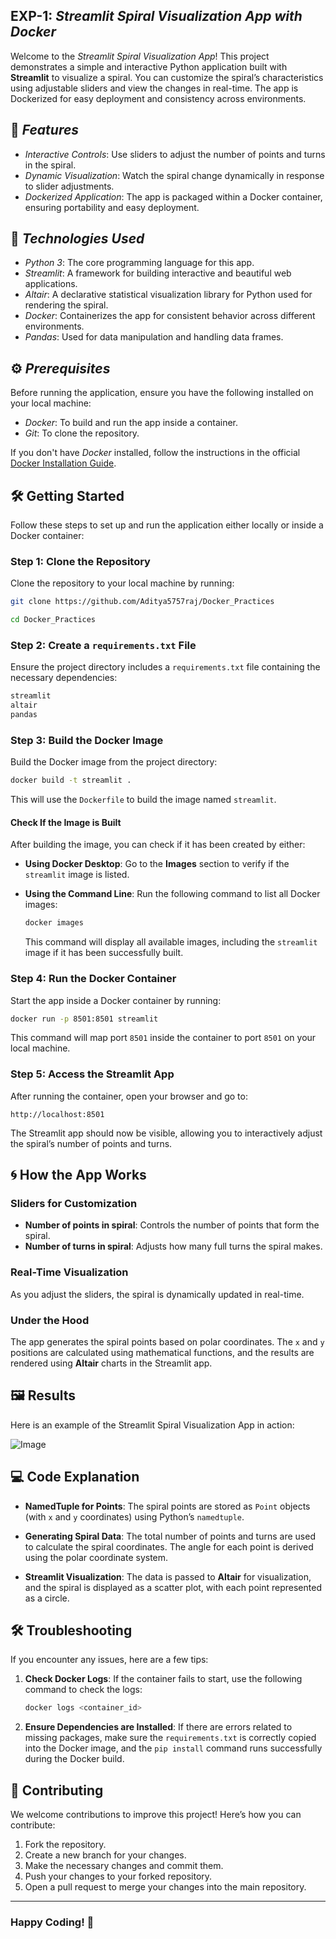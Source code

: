 ## EXP-1: *Streamlit Spiral Visualization App with Docker*

Welcome to the *Streamlit Spiral Visualization App*! This project demonstrates a simple and interactive Python application built with **Streamlit** to visualize a spiral. You can customize the spiral’s characteristics using adjustable sliders and view the changes in real-time. The app is Dockerized for easy deployment and consistency across environments.

## 🌟 *Features*
- *Interactive Controls*: Use sliders to adjust the number of points and turns in the spiral.
- *Dynamic Visualization*: Watch the spiral change dynamically in response to slider adjustments.
- *Dockerized Application*: The app is packaged within a Docker container, ensuring portability and easy deployment.

## 🚀 *Technologies Used*
- *Python 3*: The core programming language for this app.
- *Streamlit*: A framework for building interactive and beautiful web applications.
- *Altair*: A declarative statistical visualization library for Python used for rendering the spiral.
- *Docker*: Containerizes the app for consistent behavior across different environments.
- *Pandas*: Used for data manipulation and handling data frames.

## ⚙ *Prerequisites*
Before running the application, ensure you have the following installed on your local machine:

- *Docker*: To build and run the app inside a container.
- *Git*: To clone the repository.

If you don't have *Docker* installed, follow the instructions in the official [Docker Installation Guide](https://docs.docker.com/get-docker/).

## 🛠 **Getting Started**
Follow these steps to set up and run the application either locally or inside a Docker container:

### Step 1: **Clone the Repository**
Clone the repository to your local machine by running:

```bash
git clone https://github.com/Aditya5757raj/Docker_Practices

cd Docker_Practices
```

### Step 2: **Create a `requirements.txt` File**
Ensure the project directory includes a `requirements.txt` file containing the necessary dependencies:

```txt
streamlit
altair
pandas
```

### Step 3: **Build the Docker Image**
Build the Docker image from the project directory:

```bash
docker build -t streamlit .
```

This will use the `Dockerfile` to build the image named `streamlit`.

#### **Check If the Image is Built**
After building the image, you can check if it has been created by either:

- **Using Docker Desktop**: Go to the **Images** section to verify if the `streamlit` image is listed.
  
- **Using the Command Line**: Run the following command to list all Docker images:

  ```bash
  docker images
  ```

  This command will display all available images, including the `streamlit` image if it has been successfully built.

### Step 4: **Run the Docker Container**
Start the app inside a Docker container by running:

```bash
docker run -p 8501:8501 streamlit
```

This command will map port `8501` inside the container to port `8501` on your local machine.

### Step 5: **Access the Streamlit App**
After running the container, open your browser and go to:

```
http://localhost:8501
```

The Streamlit app should now be visible, allowing you to interactively adjust the spiral’s number of points and turns.

## 🌀 **How the App Works**

### **Sliders for Customization**
- **Number of points in spiral**: Controls the number of points that form the spiral.
- **Number of turns in spiral**: Adjusts how many full turns the spiral makes.

### **Real-Time Visualization**
As you adjust the sliders, the spiral is dynamically updated in real-time.

### **Under the Hood**
The app generates the spiral points based on polar coordinates. The `x` and `y` positions are calculated using mathematical functions, and the results are rendered using **Altair** charts in the Streamlit app.

## 🖼 **Results**
Here is an example of the Streamlit Spiral Visualization App in action:

![Image](https://github.com/user-attachments/assets/c57bfaf7-e1c3-4471-9939-5e8ed4ee43eb)

## 💻 **Code Explanation**
- **NamedTuple for Points**: The spiral points are stored as `Point` objects (with `x` and `y` coordinates) using Python’s `namedtuple`.
  
- **Generating Spiral Data**: The total number of points and turns are used to calculate the spiral coordinates. The angle for each point is derived using the polar coordinate system.

- **Streamlit Visualization**: The data is passed to **Altair** for visualization, and the spiral is displayed as a scatter plot, with each point represented as a circle.

## 🛠 **Troubleshooting**
If you encounter any issues, here are a few tips:

1. **Check Docker Logs**: If the container fails to start, use the following command to check the logs:

   ```bash
   docker logs <container_id>
   ```

2. **Ensure Dependencies are Installed**: If there are errors related to missing packages, make sure the `requirements.txt` is correctly copied into the Docker image, and the `pip install` command runs successfully during the Docker build.

## 🤝 **Contributing**
We welcome contributions to improve this project! Here’s how you can contribute:

1. Fork the repository.
2. Create a new branch for your changes.
3. Make the necessary changes and commit them.
4. Push your changes to your forked repository.
5. Open a pull request to merge your changes into the main repository.

---

### Happy Coding! 🎉

